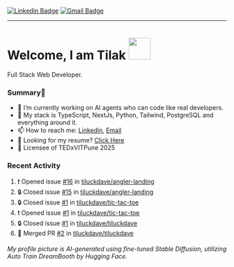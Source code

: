 [![Linkedin Badge](https://img.shields.io/badge/-tiluckdave-blue?style=flat-square&logo=Linkedin&logoColor=white&link=https://www.linkedin.com/in/tiluckdave/)](https://www.linkedin.com/in/tiluckdave/)
[![Gmail Badge](https://img.shields.io/badge/-hello@tiluckdave.in-c14438?style=flat-square&logo=Gmail&logoColor=white&link=mailto:hello@tiluckdave.in)](mailto:hello@tiluckdave.in)

---

# Welcome, I am Tilak <img src="https://media.giphy.com/media/mGcNjsfWAjY5AEZNw6/giphy.gif" width="50">
Full Stack Web Developer.

### Summary👋
- 🔭 I’m currently working on AI agents who can code like real developers.
- 🧠 My stack is TypeScript, NextJs, Python, Tailwind, PostgreSQL and everything around it.
- 📫 How to reach me: [Linkedin](https://www.linkedin.com/in/tiluckdave/), [Email](mailto:hello@tiluckdave.in)
- 📄 Looking for my resume? [Click Here](https://tiluckdave.in/resume.pdf)
- 🎤 Licensee of TEDxVITPune 2025

### Recent Activity
<!--START_SECTION:activity-->
1. ❗ Opened issue [#16](https://github.com/tiluckdave/angler-landing/issues/16) in [tiluckdave/angler-landing](https://github.com/tiluckdave/angler-landing)
2. 🔒 Closed issue [#15](https://github.com/tiluckdave/angler-landing/issues/15) in [tiluckdave/angler-landing](https://github.com/tiluckdave/angler-landing)
3. 🔒 Closed issue [#1](https://github.com/tiluckdave/tic-tac-toe/issues/1) in [tiluckdave/tic-tac-toe](https://github.com/tiluckdave/tic-tac-toe)
4. ❗ Opened issue [#1](https://github.com/tiluckdave/tic-tac-toe/issues/1) in [tiluckdave/tic-tac-toe](https://github.com/tiluckdave/tic-tac-toe)
5. 🔒 Closed issue [#1](https://github.com/tiluckdave/tiluckdave/issues/1) in [tiluckdave/tiluckdave](https://github.com/tiluckdave/tiluckdave)
6. 🎉 Merged PR [#2](https://github.com/tiluckdave/tiluckdave/pull/2) in [tiluckdave/tiluckdave](https://github.com/tiluckdave/tiluckdave)
<!--END_SECTION:activity-->




###### My profile picture is AI-generated using fine-tuned Stable Diffusion, utilizing Auto Train DreamBooth by Hugging Face.
